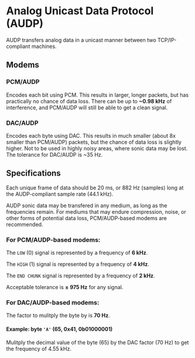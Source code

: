 # Analog Unicast Data Protocol (AUDP)

AUDP transfers analog data in a unicast manner between two TCP/IP-compliant machines.

## Modems

### PCM/AUDP

Encodes each bit using PCM. This results in larger, longer packets, but has practically no chance of data loss.
There can be up to **~0.98 kHz** of interference, and PCM/AUDP will still be able to get a clean signal.

### DAC/AUDP

Encodes each byte using DAC. This results in much smaller (about 8x smaller than PCM/AUDP) packets, but the chance of data loss is slightly higher.
Not to be used in highly noisy areas, where sonic data may be lost. The tolerance for DAC/AUDP is ~35 Hz.

## Specifications

Each unique frame of data should be 20 ms, or 882 Hz (samples) long at the AUDP-compliant sample rate (44.1 kHz).

AUDP sonic data may be transfered in any medium, as long as the frequencies remain. For mediums that may endure compression, noise, or other forms of potential data loss, PCM/AUDP-based modems are recommended.

### For PCM/AUDP-based modems:

The `LOW` (0) signal is represented by a frequency of **6 kHz**.

The `HIGH` (1) signal is represented by a frequency of **4 kHz**.

The `END CHUNK` signal is represented by a frequency of **2 kHz**.

Acceptable tolerance is **± 975 Hz** for any signal.

### For DAC/AUDP-based modems:

The factor to mulitply the byte by is **70 Hz**.

#### Example: byte `'A'` (65, 0x41, 0b01000001)

Mulitply the decimal value of the byte (65) by the DAC factor (70 Hz) to get the frequency of 4.55 kHz.
